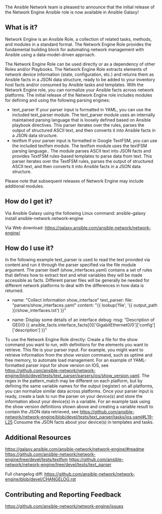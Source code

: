 The Ansible Network team is pleased to announce that the initial release of the Network Engine Ansible role is now available in Ansible Galaxy!

What is it?
----------------------------------
Network Engine is an Ansible Role, a collection of related tasks, methods, and modules in a standard format. The Network Engine Role provides the fundamental building block for automating network management with Ansible using a data-model-driven approach. 

The Network Engine Role can be used directly or as a dependency of other Roles and/or Playbooks. The Network Engine Role extracts elements of network device information (state, configuration, etc.) and returns them as Ansible facts in a JSON data structure, ready to be added to your inventory host facts and/or consumed by Ansible tasks and templates. With the Network Engine role, you can normalize your Ansible facts across network platforms. The initial release of the Network Engine role includes modules for defining and using the following parsing engines:
* text_parser
If your parser input is formatted in YAML, you can use the included text_parser module. The text_parser module uses an internally maintained parsing language that is loosely defined based on Ansible playbook directives. This parser iterates over the rules, parses the output of structured ASCII text, and then converts it into Ansible facts in a JSON data structure.
* textfsm
If your parser input is formatted in Google TextFSM, you can use the included textfsm module. The textfsm module uses the textFSM parsing language.. The module parses ASCII text into JSON facts and provides TextFSM rules-based templates to parse data from text. This parser iterates over the TextFSM rules, parses the output of structured ASCII text, and then converts it into Ansible facts in a JSON data structure.

Please note that subsequent releases of Network Engine may include additional modules.

How do I get it?
----------------------------------
Via Ansible Galaxy using the following Linux command:
ansible-galaxy install ansible-network.network-engine

Via Web download: https://galaxy.ansible.com/ansible-network/network-engine/

How do I use it? 
----------------------------------
In the following example text_parser is used to read the text provided via content and run it through the parser specified via the file module argument. The parser itself (show_interfaces.yaml) contains a set of rules that defines how to extract text and what variables they will be made accessible as facts. Different parser files will be generally be needed for different network platforms to deal with the differences in how data is returned. 

- name: "Collect information show_interface"
  text_parser:
    file: "parsers/show_interfaces.yaml"
    content: "{{ lookup('file', '{{ output_path }}/show_interfaces.txt') }}"
  
- name: Display some details of an interface
  debug:
    msg: "Description of GE0/0 {{ ansible_facts.interface_facts[0]['GigabitEthernet0/0']['config']['description'] }}"

To use the Network Engine Role directly:
Create a file for the show command you want to run, with definitions for the elements you want to retrieve. This file is your parser input. For example, you might want to retrieve information from the show version command, such as uptime and free memory, to automate load management. For an example of YAML-formatted parser input for show version on IOS, see  https://github.com/ansible-network/network-engine/blob/devel/tests/text_parser/parsers/ios/show_version.yaml. The regex in the pattern_match may be different on each platform, but by defining the same variable names for the output (register) on all platforms, you can normalize similar data across platforms.
Once your parser input is ready, create a task to run the parser on your device(s) and store the information about your device(s) in a variable. For an example task using the show version definitions shown above and creating a variable result to contain the JSON data retrieved, see https://github.com/ansible-network/network-engine/blob/devel/tests/text_parser/tasks/ios.yaml#L19-L25 
Consume the JSON facts about your device(s) in templates and tasks.

Additional Resources
-------------------------------------
https://galaxy.ansible.com/ansible-network/network-engine/#readme
https://github.com/ansible-network/network-engine/tree/devel/tests/textfsm
https://github.com/ansible-network/network-engine/tree/devel/tests/text_parser

Full changelog diff:
https://github.com/ansible-network/network-engine/blob/devel/CHANGELOG.rst

Contributing and Reporting Feedback
-------------------------------------
https://github.com/ansible-network/network-engine/issues 

